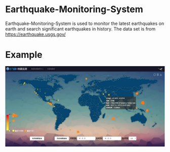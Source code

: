 # Earthquake-Monitoring-System
Earthquake-Monitoring-System is used to monitor the latest earthquakes on earth and search significant earthquakes in history. The data set is from https://earthquake.usgs.gov/

# Example
![example pic](https://github.com/jiangguix/Earthquake-Monitoring-System/blob/master/Screenshots/screenshot.png)
